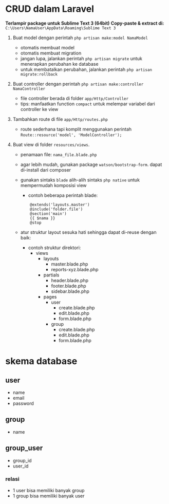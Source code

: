 # CRUD dalam Laravel

__Terlampir package untuk Sublime Text 3 (64bit)__
__Copy-paste & extract di:__ `C:\Users\NamaUser\AppData\Roaming\Sublime Text 3`

1. Buat model dengan perintah `php artisan make:model NamaModel`
    - otomatis membuat model
    - otomatis membuat migration
    - jangan lupa, jalankan perintah `php artisan migrate` untuk menerapkan perubahan ke database
    - untuk membatalkan perubahan, jalankan perintah `php artisan migrate:rollback`

2. Buat controller dengan perintah `php artisan make:controller NamaController`
    - file controller berada di folder `app/Http/Controller`
    - tips: manfaatkan function `compact` untuk melempar variabel dari controller ke view

3. Tambahkan route di file `app/Http/routes.php`
    - route sederhana tapi komplit menggunakan perintah
        `Route::resource('model', 'ModelController');`

4. Buat view di folder `resources/views`.
    - penamaan file: `nama_file.blade.php`
    - agar lebih mudah, gunakan package `watson/bootstrap-form`. dapat di-install dari composer
    - gunakan sintaks `blade` alih-alih sintaks `php native` untuk mempermudah komposisi view
        - contoh beberapa perintah blade:
        ```
            @extends('layouts.master')
            @include('folder.file')
            @section('main')
            {{ $nama }}
            @stop
        ```

    - atur struktur layout sesuka hati sehingga dapat di-reuse dengan baik:
        - contoh struktur direktori:
            - views
                - layouts
                    - master.blade.php
                    - reports-xyz.blade.php
                - partials
                    - header.blade.php
                    - footer.blade.php
                    - sidebar.blade.php
                - pages
                    - user
                        - create.blade.php
                        - edit.blade.php
                        - form.blade.php
                    - group
                        - create.blade.php
                        - edit.blade.php
                        - form.blade.php

# skema database

## user
- name
- email
- password

## group
- name

## group_user
- group_id
- user_id

### relasi
- 1 user bisa memiliki banyak group
- 1 group bisa memiliki banyak user
